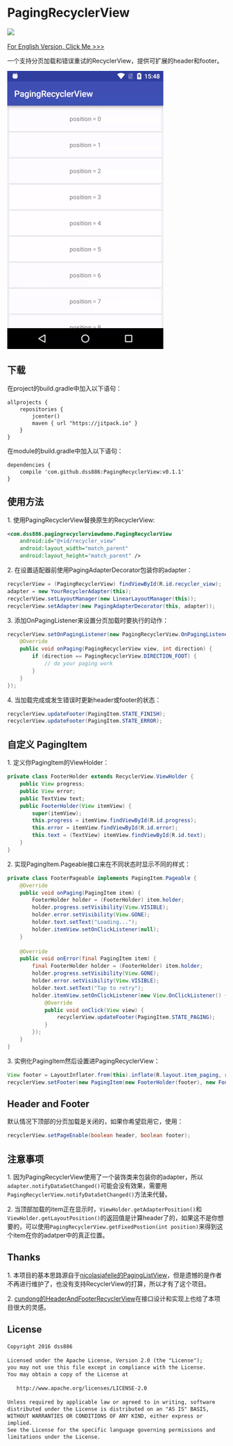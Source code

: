 # PagingRecyclerView

[![](https://jitpack.io/v/dss886/PagingRecyclerView.svg)](https://jitpack.io/#dss886/PagingRecyclerView)

[For English Version, Click Me >>>](/README.md)

一个支持分页加载和错误重试的RecyclerView，提供可扩展的header和footer。

![Demo](/1.gif)

## 下载

在project的build.gradle中加入以下语句：

~~~
allprojects {
	repositories {
		jcenter()
		maven { url "https://jitpack.io" }
	}
}
~~~

在module的build.gradle中加入以下语句：

~~~
dependencies {
	compile 'com.github.dss886:PagingRecyclerView:v0.1.1'
}
~~~

## 使用方法

1\. 使用PagingRecyclerView替换原生的RecyclerView:

~~~xml
<com.dss886.pagingrecyclerviewdemo.PagingRecyclerView
    android:id="@+id/recycler_view"
    android:layout_width="match_parent"
    android:layout_height="match_parent" />
~~~

2\. 在设置适配器前使用PagingAdapterDecorator包装你的adapter：

~~~java
recyclerView = (PagingRecyclerView) findViewById(R.id.recycler_view);
adapter = new YourRecyclerAdapter(this);
recyclerView.setLayoutManager(new LinearLayoutManager(this));
recyclerView.setAdapter(new PagingAdapterDecorator(this, adapter));
~~~

3\. 添加OnPagingListener来设置分页加载时要执行的动作：

~~~java
recyclerView.setOnPagingListener(new PagingRecyclerView.OnPagingListener() {
    @Override
    public void onPaging(PagingRecyclerView view, int direction) {
        if (direction == PagingRecyclerView.DIRECTION_FOOT) {
            // do your paging work
        }
    }
});
~~~

4\. 当加载完成或发生错误时更新header或footer的状态：

~~~java
recyclerView.updateFooter(PagingItem.STATE_FINISH);
recyclerView.updateFooter(PagingItem.STATE_ERROR);
~~~

## 自定义 PagingItem

1\. 定义你PagingItem的ViewHolder：

~~~java
private class FooterHolder extends RecyclerView.ViewHolder {
    public View progress;
    public View error;
    public TextView text;
    public FooterHolder(View itemView) {
        super(itemView);
        this.progress = itemView.findViewById(R.id.progress);
        this.error = itemView.findViewById(R.id.error);
        this.text = (TextView) itemView.findViewById(R.id.text);
    }
}

~~~

2\. 实现PagingItem.Pageable接口来在不同状态时显示不同的样式：

~~~java
private class FooterPageable implements PagingItem.Pageable {
    @Override
    public void onPaging(PagingItem item) {
        FooterHolder holder = (FooterHolder) item.holder;
        holder.progress.setVisibility(View.VISIBLE);
        holder.error.setVisibility(View.GONE);
        holder.text.setText("Loading...");
        holder.itemView.setOnClickListener(null);
    }

    @Override
    public void onError(final PagingItem item) {
        final FooterHolder holder = (FooterHolder) item.holder;
        holder.progress.setVisibility(View.GONE);
        holder.error.setVisibility(View.VISIBLE);
        holder.text.setText("Tap to retry");
        holder.itemView.setOnClickListener(new View.OnClickListener() {
            @Override
            public void onClick(View view) {
                recyclerView.updateFooter(PagingItem.STATE_PAGING);
            }
        });
    }
}
~~~

3\. 实例化PagingItem然后设置进PagingRecyclerView：

~~~java
View footer = LayoutInflater.from(this).inflate(R.layout.item_paging, recyclerView, false);
recyclerView.setFooter(new PagingItem(new FooterHolder(footer), new FooterPageable()));
~~~

## Header and Footer

默认情况下顶部的分页加载是关闭的，如果你希望启用它，使用：

~~~java
recyclerView.setPageEnable(boolean header, boolean footer);
~~~

## 注意事项

1\. 因为PagingRecyclerView使用了一个装饰类来包装你的adapter，所以`adapter.notifyDataSetChanged()`可能会没有效果，需要用`PagingRecyclerView.notifyDataSetChanged()`方法来代替。

2\. 当顶部加载的item正在显示时，`ViewHolder.getAdapterPosition()`和`ViewHolder.getLayoutPosition()`的返回值是计算header了的，如果这不是你想要的，可以使用`PagingRecyclerView.getFixedPostion(int position)`来得到这个item在你的adatper中的真正位置。

## Thanks

1\. 本项目的基本思路源自于[nicolasjafelle的PagingListView](https://github.com/nicolasjafelle/PagingListView)，但是遗憾的是作者不再进行维护了，也没有支持RecyclerView的打算，所以才有了这个项目。

2\. [cundong的HeaderAndFooterRecyclerView](https://github.com/cundong/HeaderAndFooterRecyclerView)在接口设计和实现上也给了本项目很大的灵感。

## License

~~~
Copyright 2016 dss886

Licensed under the Apache License, Version 2.0 (the "License");
you may not use this file except in compliance with the License.
You may obtain a copy of the License at

   http://www.apache.org/licenses/LICENSE-2.0

Unless required by applicable law or agreed to in writing, software
distributed under the License is distributed on an "AS IS" BASIS,
WITHOUT WARRANTIES OR CONDITIONS OF ANY KIND, either express or implied.
See the License for the specific language governing permissions and
limitations under the License.
~~~
